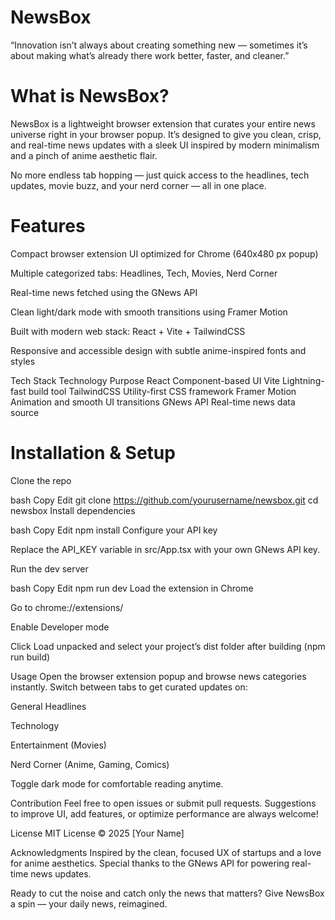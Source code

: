 # NewsBox
“Innovation isn’t always about creating something new — sometimes it’s about making what’s already there work better, faster, and cleaner.”

# What is NewsBox?
NewsBox is a lightweight browser extension that curates your entire news universe right in your browser popup. It’s designed to give you clean, crisp, and real-time news updates with a sleek UI inspired by modern minimalism and a pinch of anime aesthetic flair.

No more endless tab hopping — just quick access to the headlines, tech updates, movie buzz, and your nerd corner — all in one place.

# Features
Compact browser extension UI optimized for Chrome (640x480 px popup)

Multiple categorized tabs: Headlines, Tech, Movies, Nerd Corner

Real-time news fetched using the GNews API

Clean light/dark mode with smooth transitions using Framer Motion

Built with modern web stack: React + Vite + TailwindCSS

Responsive and accessible design with subtle anime-inspired fonts and styles

Tech Stack
Technology	Purpose
React	Component-based UI
Vite	Lightning-fast build tool
TailwindCSS	Utility-first CSS framework
Framer Motion	Animation and smooth UI transitions
GNews API	Real-time news data source

# Installation & Setup
Clone the repo

bash
Copy
Edit
git clone https://github.com/yourusername/newsbox.git
cd newsbox
Install dependencies

bash
Copy
Edit
npm install
Configure your API key

Replace the API_KEY variable in src/App.tsx with your own GNews API key.

Run the dev server

bash
Copy
Edit
npm run dev
Load the extension in Chrome

Go to chrome://extensions/

Enable Developer mode

Click Load unpacked and select your project’s dist folder after building (npm run build)

Usage
Open the browser extension popup and browse news categories instantly. Switch between tabs to get curated updates on:

General Headlines

Technology

Entertainment (Movies)

Nerd Corner (Anime, Gaming, Comics)

Toggle dark mode for comfortable reading anytime.

Contribution
Feel free to open issues or submit pull requests. Suggestions to improve UI, add features, or optimize performance are always welcome!

License
MIT License © 2025 [Your Name]

Acknowledgments
Inspired by the clean, focused UX of startups and a love for anime aesthetics. Special thanks to the GNews API for powering real-time news updates.

Ready to cut the noise and catch only the news that matters?
Give NewsBox a spin — your daily news, reimagined.


